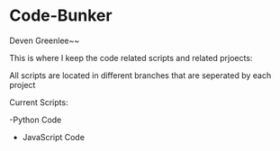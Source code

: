 # Code-Bunker

Deven Greenlee~~

This is where I keep the code related scripts and related prjoects:

All scripts are located in different branches that are seperated by each project

Current Scripts:

 -Python Code 
 - JavaScript Code 
